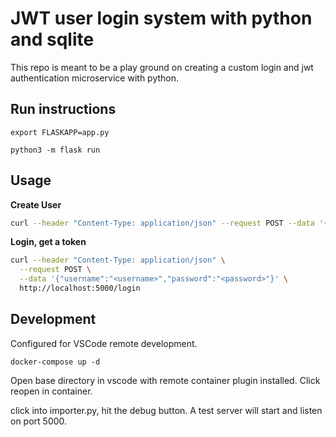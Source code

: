 # JWT user login system with python and sqlite

This repo is meant to be a play ground on creating a custom login and jwt authentication microservice with python. 

## Run instructions

`export FLASKAPP=app.py`

`python3 -m flask run`


## Usage


**Create User**

```bash
curl --header "Content-Type: application/json" --request POST --data '{"username":"<username>","password":"<password>","email":"<emailaddress>"}' http://localhost:5000/register

```

**Login, get a token**

```bash
curl --header "Content-Type: application/json" \
  --request POST \
  --data '{"username":"<username>","password":"<password>"}' \
  http://localhost:5000/login
```

## Development

Configured for VSCode remote development.

`docker-compose up -d`

Open base directory in vscode with remote container plugin installed.
Click reopen in container.

click into importer.py, hit the debug button. A test server will start and listen on 
port 5000. 